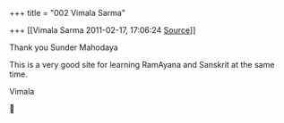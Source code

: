 +++
title = "002 Vimala Sarma"

+++
[[Vimala Sarma	2011-02-17, 17:06:24 [Source](https://groups.google.com/g/samskrita/c/KwctAiznPtk)]]



Thank you Sunder Mahodaya

This is a very good site for learning RamAyana and Sanskrit at the same time.

Vimala



